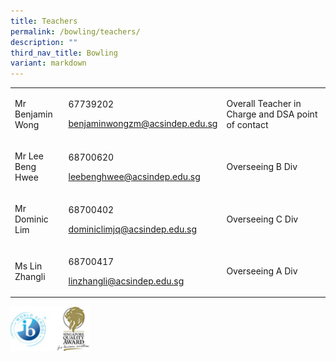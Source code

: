 ```yaml
---
title: Teachers
permalink: /bowling/teachers/
description: ""
third_nav_title: Bowling
variant: markdown
---
```

<table style="minWidth: 75px">
<colgroup>
<col>
<col>
<col>
</colgroup>
<tbody>
<tr>
<td rowspan="1" colspan="1">
<p>Mr Benjamin Wong</p>
</td>
<td rowspan="1" colspan="1">
<p>67739202</p>
<p><a href="mailto:benjaminwongzm@acsindep.edu.sg" rel="noopener noreferrer nofollow" target="_blank">benjaminwongzm@acsindep.edu.sg</a>
</p>
</td>
<td rowspan="1" colspan="1">
<p>Overall Teacher in Charge and DSA point of contact</p>
</td>
</tr>
<tr>
<td rowspan="1" colspan="1">
<p>Mr Lee Beng Hwee</p>
</td>
<td rowspan="1" colspan="1">
<p>68700620</p>
<p><a href="mailto:benjaminwongzm@acsindep.edu.sg" rel="noopener noreferrer nofollow" target="_blank">leebenghwee@acsindep.edu.sg</a>
</p>
</td>
<td rowspan="1" colspan="1">
<p>Overseeing B Div</p>
</td>
</tr>
<tr>
<td rowspan="1" colspan="1">
<p>Mr Dominic Lim</p>
</td>
<td rowspan="1" colspan="1">
<p>68700402</p>
<p><a href="mailto:benjaminwongzm@acsindep.edu.sg" rel="noopener noreferrer nofollow" target="_blank">dominiclimjq@acsindep.edu.sg</a>
</p>
</td>
<td rowspan="1" colspan="1">
<p>Overseeing C Div</p>
</td>
</tr>
<tr>
<td rowspan="1" colspan="1">
<p>Ms Lin Zhangli</p>
</td>
<td rowspan="1" colspan="1">
<p>68700417</p>
<p><a href="mailto:benjaminwongzm@acsindep.edu.sg" rel="noopener noreferrer nofollow" target="_blank">linzhangli@acsindep.edu.sg</a>
</p>
</td>
<td rowspan="1" colspan="1">
<p>Overseeing&nbsp;A&nbsp;Div</p>
</td>
</tr>
</tbody>
</table>
<div class="isomer-image-wrapper">
<img style="width:25%" height="auto" width="100%" src="/images/WorldSchool.jpg">
</div>
<p></p>